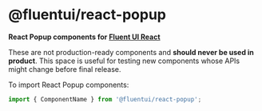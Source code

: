 # @fluentui/react-popup

**React Popup components for [Fluent UI React](https://developer.microsoft.com/en-us/fluentui)**

These are not production-ready components and **should never be used in product**. This space is useful for testing new components whose APIs might change before final release.

To import React Popup components:

```js
import { ComponentName } from '@fluentui/react-popup';
```
